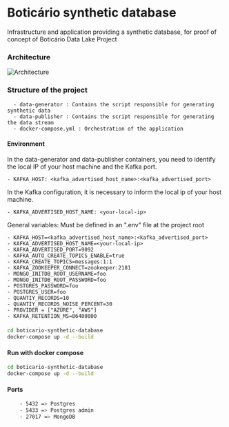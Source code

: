 # Boticário synthetic database

Infrastructure and application providing a synthetic database, for proof of concept of Boticário Data Lake Project
### Architecture
![Architecture](https://innersource.accenture.com/projects/BOTDATAPOC/repos/boticario-synthetic-database/raw/docs/architecture.jpg?at=refs%2Fheads%2Fmaster)


### Structure of the project
      - data-generator : Contains the script responsible for generating synthetic data        
      - data-publisher : Contains the script responsible for generating the data stream
      - docker-compose.yml : Orchestration of the application
 

#### Environment
In the data-generator and data-publisher containers, you need to identify the local IP of your host machine and the Kafka port.

    - KAFKA_HOST: <kafka_advertised_host_name>:<kafka_advertised_port>
 
In the Kafka configuration, it is necessary to inform the local ip of your host machine.

    - KAFKA_ADVERTISED_HOST_NAME: <your-local-ip>

General variables: Must be defined in an ".env" file at the project root

    - KAFKA_HOST=<kafka_advertised_host_name>:<kafka_advertised_port>
    - KAFKA_ADVERTISED_HOST_NAME=<your-local-ip>
    - KAFKA_ADVERTISED_PORT=9092
    - KAFKA_AUTO_CREATE_TOPICS_ENABLE=true
    - KAFKA_CREATE_TOPICS=messages:1:1
    - KAFKA_ZOOKEEPER_CONNECT=zookeeper:2181
    - MONGO_INITDB_ROOT_USERNAME=foo
    - MONGO_INITDB_ROOT_PASSWORD=foo
    - POSTGRES_PASSWORD=foo
    - POSTGRES_USER=foo
    - QUANTIY_RECORDS=10
    - QUANTIY_RECORDS_NOISE_PERCENT=30
    - PROVIDER = ["AZURE", "AWS"]
    - KAFKA_RETENTION_MS=86400000
 
#### 
```sh
cd boticario-synthetic-database
docker-compose up -d --build
```
   
#### Run with docker compose
```sh
cd boticario-synthetic-database
docker-compose up -d --build
```

#### Ports
```sh
    - 5432 => Postgres
    - 5433 => Postgres admin
    - 27017 => MongoDB
```
